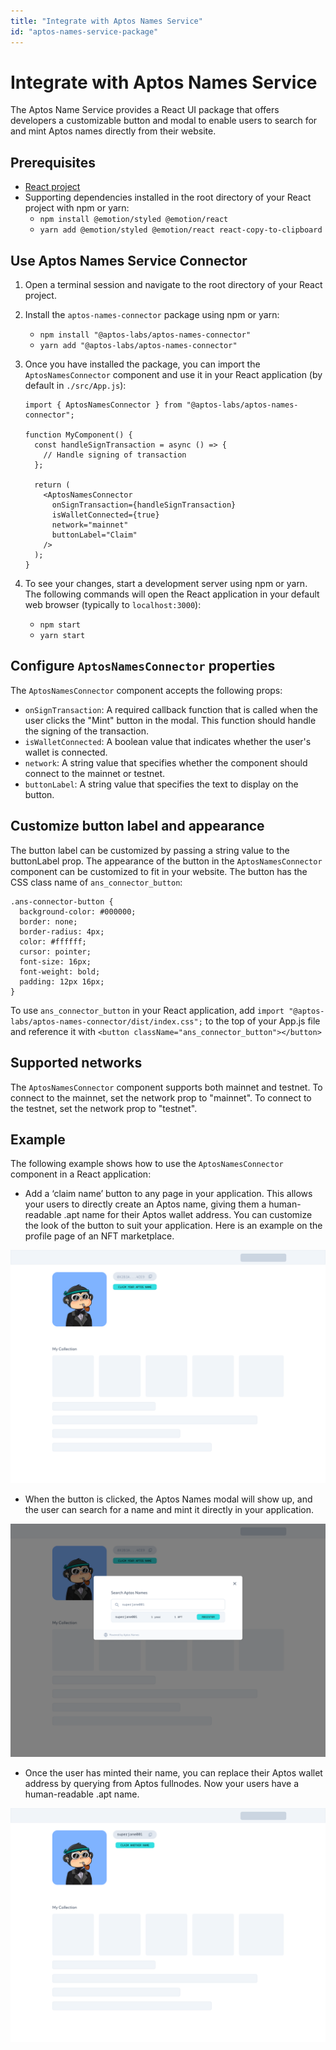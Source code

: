 ```yaml
---
title: "Integrate with Aptos Names Service"
id: "aptos-names-service-package"
---
```


# Integrate with Aptos Names Service

The Aptos Name Service provides a React UI package that offers developers a customizable button and modal to enable users to search for and mint Aptos names directly from their website.

## Prerequisites

- [React project](https://create-react-app.dev/docs/getting-started/)
- Supporting dependencies installed in the root directory of your React project with npm or yarn:
  - `npm install @emotion/styled @emotion/react`
  - `yarn add @emotion/styled @emotion/react react-copy-to-clipboard`

## Use Aptos Names Service Connector

1. Open a terminal session and navigate to the root directory of your React project.
2. Install the `aptos-names-connector` package using npm or yarn:
   - `npm install "@aptos-labs/aptos-names-connector"`
   - `yarn add "@aptos-labs/aptos-names-connector"`
3. Once you have installed the package, you can import the `AptosNamesConnector` component and use it in your React application (by default in `./src/App.js`):

   ```
   import { AptosNamesConnector } from "@aptos-labs/aptos-names-connector";

   function MyComponent() {
     const handleSignTransaction = async () => {
       // Handle signing of transaction
     };

     return (
       <AptosNamesConnector
         onSignTransaction={handleSignTransaction}
         isWalletConnected={true}
         network="mainnet"
         buttonLabel="Claim"
       />
     );
   }
   ```

4. To see your changes, start a development server using npm or yarn. The following commands will open the React application in your default web browser (typically to `localhost:3000`):
   - `npm start`
   - `yarn start`

## Configure `AptosNamesConnector` properties

The `AptosNamesConnector` component accepts the following props:

- `onSignTransaction`: A required callback function that is called when the user clicks the "Mint" button in the modal. This function should handle the signing of the transaction.
- `isWalletConnected`: A boolean value that indicates whether the user's wallet is connected.
- `network`: A string value that specifies whether the component should connect to the mainnet or testnet.
- `buttonLabel`: A string value that specifies the text to display on the button.

## Customize button label and appearance

The button label can be customized by passing a string value to the buttonLabel prop.
The appearance of the button in the `AptosNamesConnector` component can be customized to fit in your website. The button has the CSS class name of `ans_connector_button`:

```
.ans-connector-button {
  background-color: #000000;
  border: none;
  border-radius: 4px;
  color: #ffffff;
  cursor: pointer;
  font-size: 16px;
  font-weight: bold;
  padding: 12px 16px;
}
```

To use `ans_connector_button` in your React application, add `import "@aptos-labs/aptos-names-connector/dist/index.css";` to the top of your App.js file and reference it with `<button className="ans_connector_button"></button>`

## Supported networks

The `AptosNamesConnector` component supports both mainnet and testnet. To connect to the mainnet, set the network prop to "mainnet". To connect to the testnet, set the network prop to "testnet".

## Example

The following example shows how to use the `AptosNamesConnector` component in a React application:
<last image />

- Add a ‘claim name’ button to any page in your application. This allows your users to directly create an Aptos name, giving them a human-readable .apt name for their Aptos wallet address. You can customize the look of the button to suit your application. Here is an example on the profile page of an NFT marketplace.

![Claim name](../../static/img/docs/ans_entrypoint_example.png)

- When the button is clicked, the Aptos Names modal will show up, and the user can search for a name and mint it directly in your application.

![Show Aptos Name Service modal](../../static/img/docs/ans_entrypoint_modal_example.png)

- Once the user has minted their name, you can replace their Aptos wallet address by querying from Aptos fullnodes. Now your users have a human-readable .apt name.

![Claim another name](../../static/img/docs/ans_entrypoint_with_other_name.png)
